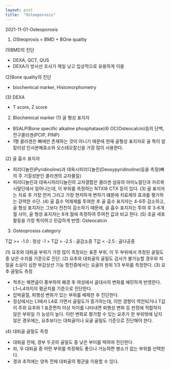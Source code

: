 ```yaml
---
layout: post
title:  "Osteoporosis"
---
```


2021-11-01-Osteoporosis

1) OSteoprosis = BMD + BOne qualtiy 

(1)BMD의 진단
- DEXA, QCT, QUS
- DEXA가 방사선 조사가 제일 낮고 임상적으로 유용하게 이용

(2)Bone quality의 진단
 - biochemical marker, Histomorphometry

(3) DEXA 
 - T score, Z score




2) BIochemical marker
(1) 골 형성 표지자 
 - BSALP(Bone specific alkaline phosphatase)와 OC(Osteocalcin)등의 단백, 전구콜라겐(PCIP, PINP)
 - 1형 콜라겐은 뼈에만 존재하는 것이 아니기 때문에 현재 골형성 표지자로 골 특이 알칼리성 인사분해효소와 오스테오칼신을 가장 많이 사용한다. 
 
 (2) 골 흡수 표지자 
 - 피리디놀린(Pyridinoline)과 데옥시피리디놀린(Deoxypyridinoline)등을 측정(뼈의 주 기질성분인 콜라겐의 교차물질) 
 - 피리디놀린과 데옥시피리디놀린의 교차결합은 콜라겐 섬유의 아미노말단과 카르복시말단에서 일어나는데, 이 부위를 측정하는 NTX와 CTX 등이 있다. 
 (3) 골 표지자는 치료 후 가장 먼저 그리고 가장 현저하게 변하기 떄문에 치료제의 효과를 평가하는 강력한 수단. 
 (4) 골 흡수 억제제를 투여한 후 골 흡수 표지자는 4-6주 감소하고, 골 형성 표지자는 그보다 천천히 감소하기 때문에, 골 흡수 표지자는 투여 후 3-6개월 사이, 골 형성 표지자는 6개      월에 측정하여 투여전 값과 비교 한다.
 (5) 조골 세포 활동을 가장 특이하고 민감하게 반영: Osteocalcin 
 
 
 
 
 
 3) Osteoprosiss category 
 
 T값 >= -1.0 : 정상
 -1 > T값 > -2.5 : 골감소증
 T값 < -2.5 : 골다공증
 
 (1) 요추와 대퇴골 부위가 가장 많이 측정되는 표준 부위, 이 두 부위에서 측정된 골밀도 중 낮은 수치를 기준으로 진단. 
 (2) 요추와 대퇴골의 골밀도 검사가 불가능할 경우와 피질골 소실이 심한 부갑상선 기능 항진증에서는 요골의 원위 1/3 부위를 측정한다. 
 (3) 요추 골밀도 측정 
  - 척추는 해면골이 풍부하여 폐경 후 여성에서 골대사의 변화를 예민하게 반영한다. L1~L4까지의 평균치를 기준으로 진단한다. 
  - 압박골절, 퇴행성 변화가 있는 부위를 배제한 후 진단한다. 
  - 정상에서는 L1에서 L4로 가면서 골밀도가 증가하는데, 이런 경향이 역전되거나 T값이 주위 요추와 1 표준편차 이상 차이를 나타내면 퇴행성 변화 등 판정에 적합하지 않은 부위일 가      능성이 높다. 이런 변화로 평가할 수 있는 요추가 한 부위밖에 남지 않은 경우에는, 요추보다는 대퇴골이나 요골 골밀도 기준으로 진단해야 한다. 
  
  (4) 대퇴골 골밀도 측정 
  - 대퇴골 전체, 경부 두곳의 골밀도 중 낮은 부이를 택하여 진단한다. 
  - 좌, 우 대퇴골 중 어떤 부위를 측정해도 좋으나 가능하면 병소가 없는 부위를 선택한다. 
  - 경과 추적에는 양측 전체 대퇴골의 평균을 이용할 수 있다. 
  
  

